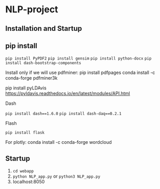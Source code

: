 # NLP-project

## Installation and Startup

pip install
---
` pip install PyPDF2 `
` pip install gensim `
` pip install python-docx `
` pip install dash-bootstrap-components `

Install only if we will use pdfminer:
pip install pdfpages
conda install -c conda-forge pdfminer3k

pip install pyLDAvis
https://pyldavis.readthedocs.io/en/latest/modules/API.html

Dash

` pip install dash==1.6.0 `
` pip install dash-daq==0.2.1 `

Flash

` pip install flask `

For plotly:
conda install -c conda-forge wordcloud




Startup
---
 1. ` cd webapp `
 2. ` python NLP_app.py ` or ` python3 NLP_app.py `
 3. localhost:8050